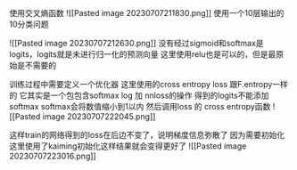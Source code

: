 使用交叉熵函数
![[Pasted image 20230707211830.png]]
使用一个10层输出的10分类问题

![[Pasted image 20230707212630.png]]
没有经过sigmoid和softmax是logits，logits就是未进行归一化的预测向量
这里使用relu也是可以的，但是最原始是不需要的

训练过程中需要定义一个优化器
这里使用的cross entropy loss 跟F.entropy一样的
它其实是一个包包含softmax log 加 nnloss的操作
得到的logits不能添加softmax
softmax会将数值缩小到1以内
然后调用loss 的 cross entropy函数
![[Pasted image 20230707222045.png]]

这样train的网络得到的loss在后边不变了，说明梯度信息弥散了
因为需要初始化
这里使用了kaiming初始化这样结果就会变得更好了
![[Pasted image 20230707223016.png]]
